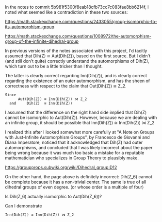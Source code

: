 In the notes to commit 5b981f5300f8eab18cfb73cc7c083fae8bb6214f, I
noted what seemed like a contradiction in these two sources:

https://math.stackexchange.com/questions/2433055/group-isomorphic-to-its-automorphism-group

https://math.stackexchange.com/questions/1008972/the-automorphism-group-of-the-infinite-dihedral-group

In previous versions of the notes associated with this project, I'd tacitly
assumed that Dih(Z) ≅ Aut(Dih(Z)), based on the first source.  But I didn't
(and still don't quite) correctly understand the automorphisms of Dih(Z), which
turn out to be a little tricker than I thought.

The latter is clearly correct regarding Inn(Dih(Z)), and is clearly correct
regarding the existence of an outer automorphism, and has the sheen of
correctness with respect to the claim that Out(Dih(Z)) ≅ Z_2.

    Since
          Aut(Dih(Z)) ≅ Inn(Dih(Z)) ⋊ Z_2
      and     Dih(Z)  ≅ Inn(Dih(Z))

I assumed that the difference on the right hand side implied that Dih(Z) cannot
be isomorphic to Aut(Dih(Z)).  However, because we are dealing with an infinite
group, it should be possible that Inn(Dih(Z)) ≅ Inn(Dih(Z)) ⋊ Z_2

I realized this after I looked somewhat more carefully at "A Note on Groups with
Just-Infinite Automorphism Groups", by Francesco de Giovanni and Diana
Imperatore, noticed that it acknowledged that Dih(Z) had outer automorphisms,
and concluded that I was likely incorrect about the paper being wrong
because it was much too basic a mistake for a reputable mathematician
who specializes in Group Theory to plausibly make.

https://groupprops.subwiki.org/wiki/Dihedral_group:D12

On the other hand, the page above is definitely incorrect: Dih(Z_6) cannot
be complete because it has a non-trivial center.  The same is true of all
dihedral groups of even degree. (or whose order is a multiple of four)

Is Dih(Z_6) actually isomorphic to Aut(Dih(Z_6))?

Can I demonstrate

    Inn(Dih(Z)) ≅ Inn(Dih(Z)) ⋊ Z_2

